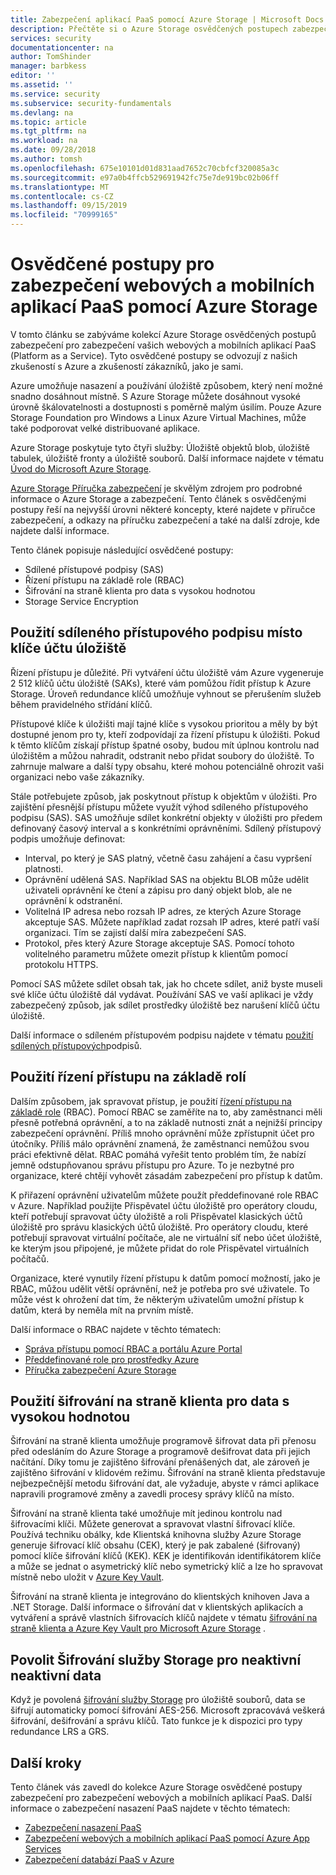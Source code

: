 ```yaml
---
title: Zabezpečení aplikací PaaS pomocí Azure Storage | Microsoft Docs
description: Přečtěte si o Azure Storage osvědčených postupech zabezpečení pro zabezpečení webových a mobilních aplikací PaaS.
services: security
documentationcenter: na
author: TomShinder
manager: barbkess
editor: ''
ms.assetid: ''
ms.service: security
ms.subservice: security-fundamentals
ms.devlang: na
ms.topic: article
ms.tgt_pltfrm: na
ms.workload: na
ms.date: 09/28/2018
ms.author: tomsh
ms.openlocfilehash: 675e10101d01d831aad7652c70cbfcf320085a3c
ms.sourcegitcommit: e97a0b4ffcb529691942fc75e7de919bc02b06ff
ms.translationtype: MT
ms.contentlocale: cs-CZ
ms.lasthandoff: 09/15/2019
ms.locfileid: "70999165"
---
```

# <a name="best-practices-for-securing-paas-web-and-mobile-applications-using-azure-storage"></a>Osvědčené postupy pro zabezpečení webových a mobilních aplikací PaaS pomocí Azure Storage
V tomto článku se zabýváme kolekcí Azure Storage osvědčených postupů zabezpečení pro zabezpečení vašich webových a mobilních aplikací PaaS (Platform as a Service). Tyto osvědčené postupy se odvozují z našich zkušeností s Azure a zkušeností zákazníků, jako je sami.

Azure umožňuje nasazení a používání úložiště způsobem, který není možné snadno dosáhnout místně. S Azure Storage můžete dosáhnout vysoké úrovně škálovatelnosti a dostupnosti s poměrně malým úsilím. Pouze Azure Storage Foundation pro Windows a Linux Azure Virtual Machines, může také podporovat velké distribuované aplikace.

Azure Storage poskytuje tyto čtyři služby: Úložiště objektů blob, úložiště tabulek, úložiště fronty a úložiště souborů. Další informace najdete v tématu [Úvod do Microsoft Azure Storage](/azure/storage/common/storage-introduction).

[Azure Storage Příručka zabezpečení](/azure/storage/common/storage-security-guide) je skvělým zdrojem pro podrobné informace o Azure Storage a zabezpečení. Tento článek s osvědčenými postupy řeší na nejvyšší úrovni některé koncepty, které najdete v příručce zabezpečení, a odkazy na příručku zabezpečení a také na další zdroje, kde najdete další informace.

Tento článek popisuje následující osvědčené postupy:

- Sdílené přístupové podpisy (SAS)
- Řízení přístupu na základě role (RBAC)
- Šifrování na straně klienta pro data s vysokou hodnotou
- Storage Service Encryption


## <a name="use-a-shared-access-signature-instead-of-a-storage-account-key"></a>Použití sdíleného přístupového podpisu místo klíče účtu úložiště
Řízení přístupu je důležité. Při vytváření účtu úložiště vám Azure vygeneruje 2 512 klíčů účtu úložiště (SAKs), které vám pomůžou řídit přístup k Azure Storage. Úroveň redundance klíčů umožňuje vyhnout se přerušením služeb během pravidelného střídání klíčů. 

Přístupové klíče k úložišti mají tajné klíče s vysokou prioritou a měly by být dostupné jenom pro ty, kteří zodpovídají za řízení přístupu k úložišti. Pokud k těmto klíčům získají přístup špatné osoby, budou mít úplnou kontrolu nad úložištěm a můžou nahradit, odstranit nebo přidat soubory do úložiště. To zahrnuje malware a další typy obsahu, které mohou potenciálně ohrozit vaši organizaci nebo vaše zákazníky.

Stále potřebujete způsob, jak poskytnout přístup k objektům v úložišti. Pro zajištění přesnější přístupu můžete využít výhod sdíleného přístupového podpisu (SAS). SAS umožňuje sdílet konkrétní objekty v úložišti pro předem definovaný časový interval a s konkrétními oprávněními. Sdílený přístupový podpis umožňuje definovat:

- Interval, po který je SAS platný, včetně času zahájení a času vypršení platnosti.
- Oprávnění udělená SAS. Například SAS na objektu BLOB může udělit uživateli oprávnění ke čtení a zápisu pro daný objekt blob, ale ne oprávnění k odstranění.
- Volitelná IP adresa nebo rozsah IP adres, ze kterých Azure Storage akceptuje SAS. Můžete například zadat rozsah IP adres, které patří vaší organizaci. Tím se zajistí další míra zabezpečení SAS.
- Protokol, přes který Azure Storage akceptuje SAS. Pomocí tohoto volitelného parametru můžete omezit přístup k klientům pomocí protokolu HTTPS.

Pomocí SAS můžete sdílet obsah tak, jak ho chcete sdílet, aniž byste museli své klíče účtu úložiště dál vydávat. Používání SAS ve vaší aplikaci je vždy zabezpečený způsob, jak sdílet prostředky úložiště bez narušení klíčů účtu úložiště.

Další informace o sdíleném přístupovém podpisu najdete v tématu [použití sdílených přístupových](/azure/storage/common/storage-dotnet-shared-access-signature-part-1)podpisů. 

## <a name="use-role-based-access-control"></a>Použití řízení přístupu na základě rolí
Dalším způsobem, jak spravovat přístup, je použití [řízení přístupu na základě role](/azure/role-based-access-control/overview) (RBAC). Pomocí RBAC se zaměříte na to, aby zaměstnanci měli přesně potřebná oprávnění, a to na základě nutnosti znát a nejnižší principy zabezpečení oprávnění. Příliš mnoho oprávnění může zpřístupnit účet pro útočníky. Příliš málo oprávnění znamená, že zaměstnanci nemůžou svou práci efektivně dělat. RBAC pomáhá vyřešit tento problém tím, že nabízí jemně odstupňovanou správu přístupu pro Azure. To je nezbytné pro organizace, které chtějí vyhovět zásadám zabezpečení pro přístup k datům.

K přiřazení oprávnění uživatelům můžete použít předdefinované role RBAC v Azure. Například použijte Přispěvatel účtu úložiště pro operátory cloudu, kteří potřebují spravovat účty úložiště a roli Přispěvatel klasických účtů úložiště pro správu klasických účtů úložiště. Pro operátory cloudu, které potřebují spravovat virtuální počítače, ale ne virtuální síť nebo účet úložiště, ke kterým jsou připojené, je můžete přidat do role Přispěvatel virtuálních počítačů.

Organizace, které vynutily řízení přístupu k datům pomocí možností, jako je RBAC, můžou udělit větší oprávnění, než je potřeba pro své uživatele. To může vést k ohrožení dat tím, že některým uživatelům umožní přístup k datům, která by neměla mít na prvním místě.

Další informace o RBAC najdete v těchto tématech:

- [Správa přístupu pomocí RBAC a portálu Azure Portal](/azure/role-based-access-control/role-assignments-portal)
- [Předdefinované role pro prostředky Azure](/azure/role-based-access-control/built-in-roles)
- [Příručka zabezpečení Azure Storage](/azure/storage/common/storage-security-guide) 

## <a name="use-client-side-encryption-for-high-value-data"></a>Použití šifrování na straně klienta pro data s vysokou hodnotou
Šifrování na straně klienta umožňuje programově šifrovat data při přenosu před odesláním do Azure Storage a programově dešifrovat data při jejich načítání. Díky tomu je zajištěno šifrování přenášených dat, ale zároveň je zajištěno šifrování v klidovém režimu. Šifrování na straně klienta představuje nejbezpečnější metodu šifrování dat, ale vyžaduje, abyste v rámci aplikace napravili programové změny a zavedli procesy správy klíčů na místo.

Šifrování na straně klienta také umožňuje mít jedinou kontrolu nad šifrovacími klíči. Můžete generovat a spravovat vlastní šifrovací klíče. Používá techniku obálky, kde Klientská knihovna služby Azure Storage generuje šifrovací klíč obsahu (CEK), který je pak zabalené (šifrovaný) pomocí klíče šifrování klíčů (KEK). KEK je identifikován identifikátorem klíče a může se jednat o asymetrický klíč nebo symetrický klíč a lze ho spravovat místně nebo uložit v [Azure Key Vault](/azure/key-vault/key-vault-overview).

Šifrování na straně klienta je integrováno do klientských knihoven Java a .NET Storage. Další informace o šifrování dat v klientských aplikacích a vytváření a správě vlastních šifrovacích klíčů najdete v tématu [šifrování na straně klienta a Azure Key Vault pro Microsoft Azure Storage](/azure/storage/common/storage-client-side-encryption) .

## <a name="enable-storage-service-encryption-for-data-at-rest"></a>Povolit Šifrování služby Storage pro neaktivní neaktivní data
Když je povolená [šifrování služby Storage](/azure/storage/common/storage-service-encryption) pro úložiště souborů, data se šifrují automaticky pomocí šifrování AES-256. Microsoft zpracovává veškerá šifrování, dešifrování a správu klíčů. Tato funkce je k dispozici pro typy redundance LRS a GRS.

## <a name="next-steps"></a>Další kroky

Tento článek vás zavedl do kolekce Azure Storage osvědčené postupy zabezpečení pro zabezpečení webových a mobilních aplikací PaaS. Další informace o zabezpečení nasazení PaaS najdete v těchto tématech:

- [Zabezpečení nasazení PaaS](paas-deployments.md)
- [Zabezpečení webových a mobilních aplikací PaaS pomocí Azure App Services](paas-applications-using-app-services.md)
- [Zabezpečení databází PaaS v Azure](paas-applications-using-sql.md)
